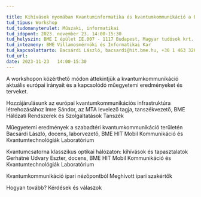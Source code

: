 ```yaml
---

title: Kihívások nyomában Kvantuminformatika és kvantumkommunikáció a BME VIK-en
tud_tipus: Workshop
tud_tudomanyterulet: Műszaki, informatikai
tud_idopont: 2023. november 23. 14:00-15:30 
tud_helyszin: BME I épület IE.007 - 1117 Budapest, Magyar tudósok krt. 2. 
tud_intezmeny: BME Villamosmérnöki és Informatikai Kar
tud_kapcsolattarto: Bacsárdi László, bacsardi@hit.bme.hu, +36 1 463 3261
tud_url: 
date: 2023-11-23   14:00-15:30
---
```

A workshopon közérthető módon áttekintjük a kvantumkommunikáció aktuális európai irányait és a kapcsolódó műegyetemi eredményeket és terveket.

Hozzájárulásunk az európai kvantumkommunikációs infrastruktúra létrehozásához 
Imre Sándor, az MTA levelező tagja, tanszékvezető, BME Hálózati Rendszerek és Szolgáltatások Tanszék 

Műegyetemi eredmények a szabadtéri kvantumkommunikáció területén 
Bacsárdi László, docens, laborvezető, BME HIT Mobil Kommunikáció és Kvantumtechnológiák Laboratórium 

Kvantumcsatorna klasszikus optikai hálózaton: kihívások és tapasztalatok 
Gerhátné Udvary Eszter, docens, BME HIT Mobil Kommunikáció és Kvantumtechnológiák Laboratórium 

Kvantumkommunikáció ipari nézőpontból 
Meghívott ipari szakértők

Hogyan tovább? Kérdések és válaszok
